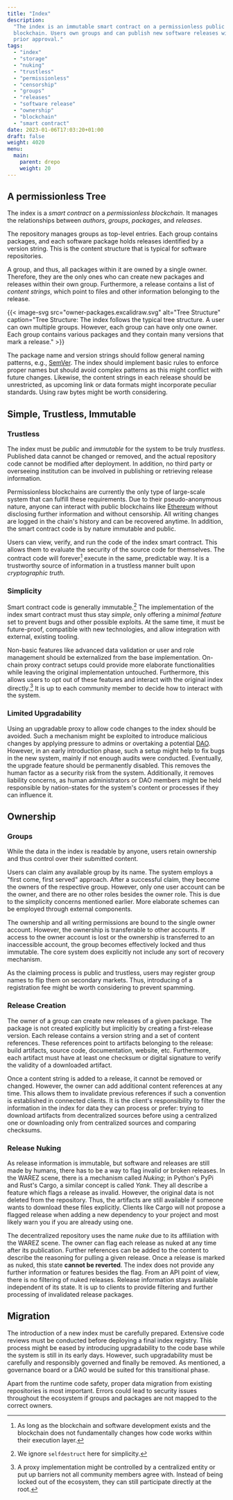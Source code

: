 ```yaml
---
title: "Index"
description:
  "The index is an immutable smart contract on a permissionless public
  blockchain. Users own groups and can publish new software releases without
  prior approval."
tags:
  - "index"
  - "storage"
  - "nuking"
  - "trustless"
  - "permissionless"
  - "censorship"
  - "groups"
  - "releases"
  - "software release"
  - "ownership"
  - "blockchain"
  - "smart contract"
date: 2023-01-06T17:03:20+01:00
draft: false
weight: 4020
menu:
  main:
    parent: drepo
    weight: 20
---
```


## A permissionless Tree

<!-- A trustless source of verifyable information -->

The index is a _smart contract_ on a _permissionless blockchain_. It manages the
relationships between _authors_, _groups_, _packages_, and _releases_.

The repository manages groups as top-level entries. Each group contains
packages, and each software package holds releases identified by a version
string. This is the content structure that is typical for software repositories.

A group, and thus, all packages within it are owned by a single owner.
Therefore, they are the only ones who can create new packages and releases
within their own group. Furthermore, a release contains a list of _content
strings_, which point to files and other information belonging to the release.

{{< image-svg
  src="owner-packages.excalidraw.svg"
  alt="Tree Structure"
  caption="Tree Structure: The index follows the typical tree structure. A user can own multiple groups. However, each group can have only one owner. Each group contains various packages and they contain many versions that mark a release." >}}

The package name and version strings should follow general naming patterns,
e.g., [SemVer](https://semver.org/ "SemVer"). The index should implement basic
rules to enforce proper names but should avoid complex patterns as this might
conflict with future changes. Likewise, the content strings in each release
should be unrestricted, as upcoming link or data formats might incorporate
peculiar standards. Using raw bytes might be worth considering.

## Simple, Trustless, Immutable

### Trustless

The index must be _public_ and _immutable_ for the system to be truly
_trustless_. Published data cannot be changed or removed, and the actual
repository code cannot be modified after deployment. In addition, no third party
or overseeing institution can be involved in publishing or retrieving release
information.

Permissionless blockchains are currently the only type of large-scale system
that can fulfill these requirements. Due to their pseudo-anonymous nature,
anyone can interact with public blockchains like
[Ethereum](https://ethereum.org/ "Ethereum") without disclosing further
information and without censorship. All writing changes are logged in the
chain's history and can be recovered anytime. In addition, the smart contract
code is by nature immutable and public.

Users can view, verify, and run the code of the index smart contract. This
allows them to evaluate the security of the source code for themselves. The
contract code will forever[^forever] execute in the same, predictable way. It is
a trustworthy source of information in a trustless manner built upon
_cryptographic truth_.

[^forever]:
    As long as the blockchain and software development exists and the blockchain
    does not fundamentally changes how code works within their execution layer.

### Simplicity

Smart contract code is generally immutable.[^selfdestruct] The implementation of
the index smart contract must thus stay _simple_, only offering a _minimal
feature_ set to prevent bugs and other possible exploits. At the same time, it
must be future-proof, compatible with new technologies, and allow integration
with external, existing tooling.

[^selfdestruct]: We ignore `selfdestruct` here for simplicity.

Non-basic features like advanced data validation or user and role management
should be externalized from the base implementation. On-chain proxy contract
setups could provide more elaborate functionalities while leaving the original
implementation untouched. Furthermore, this allows users to opt out of these
features and interact with the original index directly.[^optout] It is up to
each community member to decide how to interact with the system.

[^optout]:
    A proxy implementation might be controlled by a centralized entity or put up
    barriers not all community members agree with. Instead of being locked out
    of the ecosystem, they can still participate directly at the root.

### Limited Upgradability

Using an upgradable proxy to allow code changes to the index should be avoided.
Such a mechanism might be exploited to introduce malicious changes by applying
pressure to admins or overtaking a potential
[DAO](https://en.wikipedia.org/wiki/Decentralized_autonomous_organization "Decentralized Autonomous Organization").
However, in an early introduction phase, such a setup might help to fix bugs in
the new system, mainly if not enough audits were conducted. Eventually, the
upgrade feature should be permanently disabled. This removes the human factor as
a security risk from the system. Additionally, it removes liability concerns, as
human administrators or DAO members might be held responsible by nation-states
for the system's content or processes if they can influence it.

## Ownership

### Groups

While the data in the index is readable by anyone, users retain ownership and
thus control over their submitted content.

Users can claim any available group by its name. The system employs a "first
come, first served" approach. After a successful claim, they become the owners
of the respective group. However, only one user account can be the owner, and
there are no other roles besides the owner role. This is due to the simplicity
concerns mentioned earlier. More elaborate schemes can be employed through
external components.

The ownership and all writing permissions are bound to the single owner account.
However, the ownership is transferable to other accounts. If access to the owner
account is lost or the ownership is transferred to an inaccessible account, the
group becomes effectively locked and thus immutable. The core system does
explicitly not include any sort of recovery mechanism.

As the claiming process is public and trustless, users may register group names
to flip them on secondary markets. Thus, introducing of a registration fee might
be worth considering to prevent spamming.

### Release Creation

The owner of a group can create new releases of a given package. The package is
not created explicitly but implicitly by creating a first-release version. Each
release contains a version string and a set of content references. These
references point to artifacts belonging to the release: build artifacts, source
code, documentation, website, etc. Furthermore, each artifact must have at least
one checksum or digital signature to verify the validity of a downloaded
artifact.

Once a content string is added to a release, it cannot be removed or changed.
However, the owner can add additional content references at any time. This
allows them to invalidate previous references if such a convention is
established in connected clients. It is the client's responsibility to filter
the information in the index for data they can process or prefer: trying to
download artifacts from decentralized sources before using a centralized one or
downloading only from centralized sources and comparing checksums.

### Release Nuking

As release information is immutable, but software and releases are still made by
humans, there has to be a way to flag invalid or broken releases. In the WAREZ
scene, there is a mechanism called _Nuking_; in Python's PyPi and Rust's Cargo,
a similar concept is called _Yank_. They all describe a feature which flags a
release as invalid. However, the original data is not deleted from the
repository. Thus, the artifacts are still available if someone wants to download
these files explicitly. Clients like Cargo will not propose a flagged release
when adding a new dependency to your project and most likely warn you if you are
already using one.

The decentralized repository uses the name _nuke_ due to its affiliation with
the WAREZ scene. The owner can flag each release as nuked at any time after its
publication. Further references can be added to the content to describe the
reasoning for pulling a given release. Once a release is marked as nuked, this
state **cannot be reverted**. The index does not provide any further information
or features besides the flag. From an API point of view, there is no filtering
of nuked releases. Release information stays available independent of its state.
It is up to clients to provide filtering and further processing of invalidated
release packages.

## Migration

The introduction of a new index must be carefully prepared. Extensive code
reviews must be conducted before deploying a final index registry. This process
might be eased by introducing upgradability to the code base while the system is
still in its early days. However, such upgradability must be carefully and
responsibly governed and finally be removed. As mentioned, a governance board or
a DAO would be suited for this transitional phase.

Apart from the runtime code safety, proper data migration from existing
repositories is most important. Errors could lead to security issues throughout
the ecosystem if groups and packages are not mapped to the correct owners.

<!-- TODO: Why Blockchain? -->
<!-- TODO: secured by the blockchains ecosystem, mutual destruction -->
<!-- TODO: illustration -->